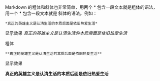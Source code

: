 
Markdown 的粗体和斜体也非常简单，用两个 * 包含一段文本就是粗体的语法，用一个 * 包含一段文本就是
斜体的语法。例如：

```
*真正的英雄主义是认清生活的本质后面是依旧热爱生活*
```

显示效果
*真正的英雄主义是认清生活的本质后面是依旧热爱生活*

粗体

```
**真正的英雄主义是认清生活的本质后面是依旧热爱生活**
```
显示效果

**真正的英雄主义是认清生活的本质后面是依旧热爱生活**